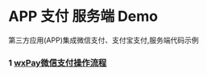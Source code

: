 # APP 支付 服务端 Demo  



第三方应用(APP)集成微信支付、支付宝支付,服务端代码示例  

### 1 [wxPay微信支付操作流程](doc/wxPay微信支付操作流程.md)  

